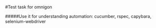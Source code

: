 #Test task for omnigon

#####Use it for understanding automation: cucumber, rspec, capybara, selenium-webdriver
